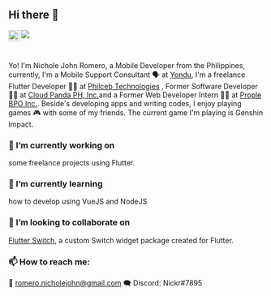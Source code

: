 ## Hi there 👋
<a href="https://www.linkedin.com/in/nichole-john-talban-romero/">
  <img align="left" alt="Nick's LinkdeIN" width="22px" src="https://cdn.jsdelivr.net/npm/simple-icons@v3/icons/linkedin.svg" />
</a>

![](https://visitor-badge.glitch.me/badge?page_id=boringdeveloper.boringdeveloper)

<br />

Yo! I'm Nichole John Romero, a Mobile Developer from the Philippines, currently, I'm a Mobile Support Consultant :speaking_head: at [Yondu](https://www.yondu.com/), I'm a freelance Flutter Developer :man_office_worker: at [Philceb Technologies](https://www.globalphilceb.com/home/#/home) , Former Software Developer :man_technologist: at [Cloud Panda PH, Inc.](http://www.cloudpanda.ph/)and a Former Web Developer Intern :man_student: at [Prople BPO Inc.](https://www.propleinc.com/). Beside's developing apps and writing codes, I enjoy playing games :video_game: with some of my friends. The current game I'm playing is Genshin Impact.

### 🔭 I’m currently working on
some freelance projects using Flutter.

### 🌱 I’m currently learning
how to develop using VueJS and NodeJS

### 👯 I’m looking to collaborate on
[Flutter Switch](https://github.com/boringdeveloper/FlutterSwitch), a custom Switch widget package created for Flutter.

### 📫 How to reach me:
📧 romero.nicholejohn@gmail.com
🗨️ Discord: Nickr#7895
